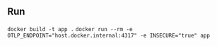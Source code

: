 


## Run
`docker build -t app .`
`docker run --rm -e OTLP_ENDPOINT="host.docker.internal:4317" -e INSECURE="true" app`